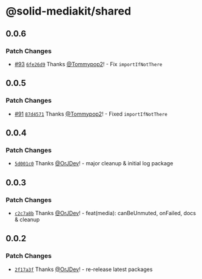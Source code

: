 # @solid-mediakit/shared

## 0.0.6

### Patch Changes

- [#93](https://github.com/solidjs-community/mediakit/pull/93) [`6fe26d9`](https://github.com/solidjs-community/mediakit/commit/6fe26d9daa1c96436d6fe5e7f8e253344e56d9ad) Thanks [@Tommypop2](https://github.com/Tommypop2)! - Fix `importIfNotThere`

## 0.0.5

### Patch Changes

- [#91](https://github.com/solidjs-community/mediakit/pull/91) [`87d4571`](https://github.com/solidjs-community/mediakit/commit/87d4571f5f1d1846f6728efecb4adc4bc6154771) Thanks [@Tommypop2](https://github.com/Tommypop2)! - Fixed `importIfNotThere`

## 0.0.4

### Patch Changes

- [`5d001c0`](https://github.com/solidjs-community/mediakit/commit/5d001c05396cd66654d41cce47f0f548f329a0c5) Thanks [@OrJDev](https://github.com/OrJDev)! - major cleanup & initial log package

## 0.0.3

### Patch Changes

- [`c2c7a8b`](https://github.com/solidjs-community/mediakit/commit/c2c7a8be5b0c0424c65014c73033af9a50beec07) Thanks [@OrJDev](https://github.com/OrJDev)! - feat(media): canBeUnmuted, onFailed, docs & cleanup

## 0.0.2

### Patch Changes

- [`2f17a3f`](https://github.com/solidjs-community/mediakit/commit/2f17a3f2e2d646186d62f9d941b3a0c321c9fc3d) Thanks [@OrJDev](https://github.com/OrJDev)! - re-release latest packages

